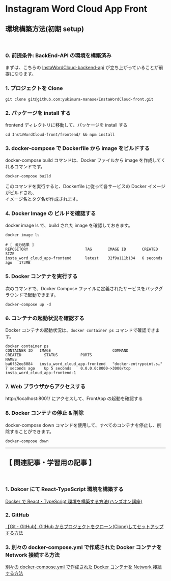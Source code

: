 # Instagram Word Cloud App Front

## 環境構築方法(初期 setup)

<br>

### 0. 前提条件: BackEnd-API の環境を構築済み

まずは、こちらの
[InstaWordCloud-backend-api](https://github.com/yukimura-manase/InstaWordCloud-backend-api)
が立ち上がっていることが前提になります。
<br>

### 1. プロジェクトを Clone

```
git clone git@github.com:yukimura-manase/InstaWordCloud-front.git
```

### 2. パッケージを install する

frontend ディレクトリに移動して、パッケージを install する

```
cd InstaWordCloud-front/frontend/ && npm install
```

### 3. docker-compose で Dockerfile から image をビルドする

docker-compose build コマンドは、Docker ファイルから image を作成してくれるコマンドです。

```
docker-compose build
```

このコマンドを実行すると、Dockerfile に従って各サービスの Docker イメージがビルドされ、
<br/>
イメージ名とタグ名が作成されます。

### 4. Docker Image の ビルドを確認する

docker image ls で、build された image を確認しておきます。

```
docker image ls

# [ 出力結果 ]
REPOSITORY                         TAG       IMAGE ID       CREATED         SIZE
insta_word_cloud_app-frontend      latest    32f9a111b134   6 seconds ago   173MB
```

### 5. Docker コンテナを実行する

次のコマンドで、Docker Compose ファイルに定義されたサービスをバックグラウンドで起動できます。

```
docker-compose up -d
```

### 6. コンテナの起動状況を確認する

Docker コンテナの起動状況は、`docker container ps` コマンドで確認できます。

```
docker container ps
CONTAINER ID   IMAGE                           COMMAND                  CREATED          STATUS          PORTS                               NAMES
ba6f52ee8084   insta_word_cloud_app-frontend   "docker-entrypoint.s…"   7 seconds ago    Up 5 seconds    0.0.0.0:8000->3000/tcp              insta_word_cloud_app-frontend-1
```

### 7. Web ブラウザからアクセスする

http://localhost:8001/ にアクセスして、FrontApp の起動を確認する

### 8. Docker コンテナの停止 & 削除

docker-compose down コマンドを使用して、すべてのコンテナを停止し、削除することができます。

```
docker-compose down
```

---

## 【 関連記事・学習用の記事 】

<br>

### 1. Dokcer にて React-TypeScript 環境を構築する

[Docker で React・TypeScript 環境を構築する方法(ハンズオン講座)](https://masanyon.com/docker-react-typescript-env/)

### 2. GitHub

[【Git・GitHub】GitHub からプロジェクトをクローン(Clone)してセットアップする方法](https://masanyon.com/git-github-project-clone-setup/)

### 3. 別々の docker-compose.yml で作成された Docker コンテナを Network 接続する方法

[別々の docker-compose.yml で作成された Docker コンテナを Network 接続する方法](https://masanyon.com/docker-docker-compose-yml-container-network-share/)
